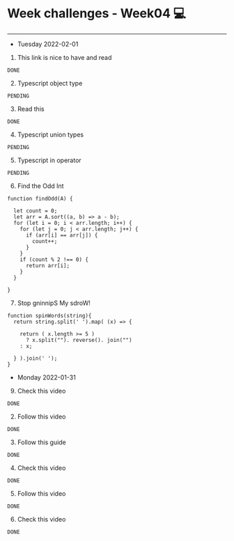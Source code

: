 # Week challenges - Week04 💻
---

- Tuesday 2022-02-01
1. This link is nice to have and read
~~~
DONE
~~~
2. Typescript object type
~~~
PENDING
~~~
3. Read this
~~~
DONE
~~~
4. Typescript union types
~~~
PENDING
~~~
5. Typescript in operator
~~~
PENDING
~~~
6. Find the Odd Int
~~~
function findOdd(A) {
  
  let count = 0;
  let arr = A.sort((a, b) => a - b);
  for (let i = 0; i < arr.length; i++) {
    for (let j = 0; j < arr.length; j++) {
      if (arr[i] == arr[j]) {
        count++;
      }
    }
    if (count % 2 !== 0) {
      return arr[i];
    }
  }
  
}
~~~
7. Stop gninnipS My sdroW!
~~~
function spinWords(string){
  return string.split(' ').map( (x) => {
    
    return ( x.length >= 5 ) 
      ? x.split(""). reverse(). join("")
    : x;
    
  } ).join(' ');
}
~~~
- Monday 2022-01-31
9. Check this video
~~~
DONE
~~~
2. Follow this video
~~~
DONE
~~~
3. Follow this guide
~~~
DONE
~~~
4. Check this video
~~~
DONE
~~~
5. Follow this video
~~~
DONE
~~~
6. Check this video
~~~
DONE
~~~
